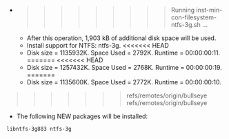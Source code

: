 * >>>>>>>>> Running inst-min-con-filesystem-ntfs-3g.sh ...
  * After this operation, 1,903 kB of additional disk space will be used.
  * Install support for NTFS: ntfs-3g.
<<<<<<< HEAD
  * Disk size = 1135932K. Space Used = 2792K. Runtime = 00:00:00:11.
=======
<<<<<<< HEAD
  * Disk size = 1257432K. Space Used = 2768K. Runtime = 00:00:00:19.
=======
  * Disk size = 1135600K. Space Used = 2772K. Runtime = 00:00:00:10.
>>>>>>> refs/remotes/origin/bullseye
>>>>>>> refs/remotes/origin/bullseye
  * The following NEW packages will be installed:
  ```bash
libntfs-3g883 ntfs-3g
  ```
